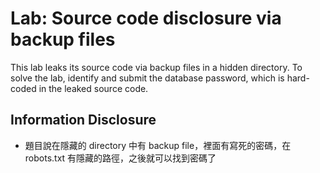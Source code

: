 # Lab: Source code disclosure via backup files

This lab leaks its source code via backup files in a hidden directory. To solve the lab, identify and submit the database password, which is hard-coded in the leaked source code.

## Information Disclosure
* 題目說在隱藏的 directory 中有 backup file，裡面有寫死的密碼，在 robots.txt 有隱藏的路徑，之後就可以找到密碼了